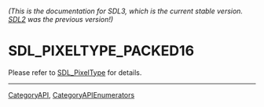 ###### (This is the documentation for SDL3, which is the current stable version. [SDL2](https://wiki.libsdl.org/SDL2/) was the previous version!)
# SDL_PIXELTYPE_PACKED16

Please refer to [SDL_PixelType](SDL_PixelType) for details.

----
[CategoryAPI](CategoryAPI), [CategoryAPIEnumerators](CategoryAPIEnumerators)

